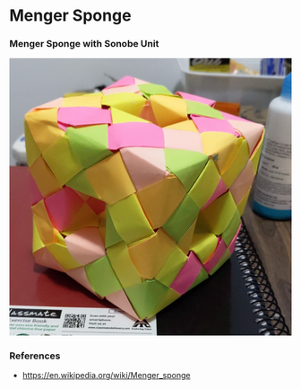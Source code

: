 # Menger Sponge

### Menger Sponge with Sonobe Unit

![Menger Sponge Sonobe](/assets/origami/fractals/menger-sponge.jpg)

### References
- https://en.wikipedia.org/wiki/Menger_sponge
